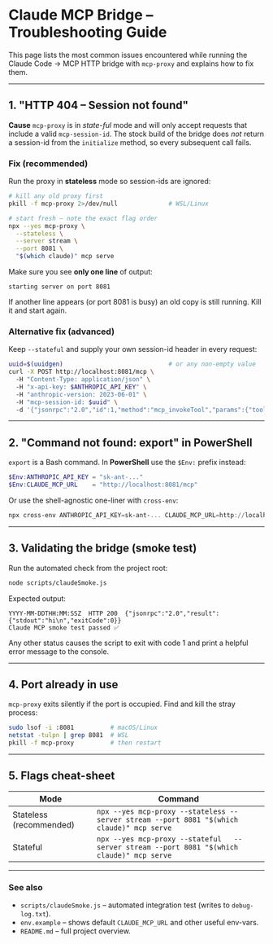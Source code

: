 # Claude MCP Bridge – Troubleshooting Guide

This page lists the most common issues encountered while running the Claude Code → MCP HTTP bridge with `mcp-proxy` and explains how to fix them.

---

## 1. "HTTP 404 – Session not found"

**Cause**  `mcp-proxy` is in *state-ful* mode and will only accept requests that include a valid `mcp-session-id`. The stock build of the bridge does *not* return a session-id from the `initialize` method, so every subsequent call fails.

### Fix (recommended)

Run the proxy in **stateless** mode so session-ids are ignored:

```bash
# kill any old proxy first
pkill -f mcp-proxy 2>/dev/null              # WSL/Linux

# start fresh – note the exact flag order
npx --yes mcp-proxy \
  --stateless \
  --server stream \
  --port 8081 \
  "$(which claude)" mcp serve
```

Make sure you see **only one line** of output:

```
starting server on port 8081
```

If another line appears (or port 8081 is busy) an old copy is still running. Kill it and start again.

### Alternative fix (advanced)

Keep `--stateful` and supply your own session-id header in every request:

```bash
uuid=$(uuidgen)                             # or any non-empty value
curl -X POST http://localhost:8081/mcp \ 
  -H "Content-Type: application/json" \ 
  -H "x-api-key: $ANTHROPIC_API_KEY" \ 
  -H "anthropic-version: 2023-06-01" \ 
  -H "mcp-session-id: $uuid" \ 
  -d '{"jsonrpc":"2.0","id":1,"method":"mcp_invokeTool","params":{"toolName":"run_command","parameters":{"command":"echo hi"}}}'
```

---

## 2. "Command not found: export" in PowerShell

`export` is a Bash command. In **PowerShell** use the `$Env:` prefix instead:

```powershell
$Env:ANTHROPIC_API_KEY = "sk-ant-..."
$Env:CLAUDE_MCP_URL    = "http://localhost:8081/mcp"
```

Or use the shell-agnostic one-liner with `cross-env`:

```powershell
npx cross-env ANTHROPIC_API_KEY=sk-ant-... CLAUDE_MCP_URL=http://localhost:8081/mcp node scripts/claudeSmoke.js
```

---

## 3. Validating the bridge (smoke test)

Run the automated check from the project root:

```bash
node scripts/claudeSmoke.js
```

Expected output:

```
YYYY-MM-DDTHH:MM:SSZ  HTTP 200  {"jsonrpc":"2.0","result":{"stdout":"hi\n","exitCode":0}}
Claude MCP smoke test passed ✅
```

Any other status causes the script to exit with code 1 and print a helpful error message to the console.

---

## 4. Port already in use

`mcp-proxy` exits silently if the port is occupied. Find and kill the stray process:

```bash
sudo lsof -i :8081          # macOS/Linux
netstat -tulpn | grep 8081  # WSL
pkill -f mcp-proxy          # then restart
```

---

## 5. Flags cheat-sheet

| Mode | Command |
|------|---------|
| Stateless (recommended) | `npx --yes mcp-proxy --stateless --server stream --port 8081 "$(which claude)" mcp serve` |
| Stateful | `npx --yes mcp-proxy --stateful   --server stream --port 8081 "$(which claude)" mcp serve` |

---

### See also

* `scripts/claudeSmoke.js` – automated integration test (writes to `debug-log.txt`).
* `env.example` – shows default `CLAUDE_MCP_URL` and other useful env-vars.
* `README.md` – full project overview. 